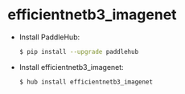 # efficientnetb3_imagenet
* Install PaddleHub: 

    ```bash
    $ pip install --upgrade paddlehub
    ```

* Install efficientnetb3_imagenet: 

    ```bash
    $ hub install efficientnetb3_imagenet
    ```
